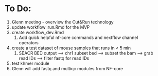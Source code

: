 

# To Do:
1) Glenn meeting - overview the Cut&Run technology
2) update workflow_run.Rmd for the MVP 
3) create workflow_dev.Rmd 
    1)  Add quick helpful nf-core commands and nextflow channel operators
4) create a test dataset of mouse samples that runs in < 5 min
   1) SEACR BED output --> chr1 subset bed --> subset the bam --> grab read IDs --> filter fastq for read IDs
5) test khmer module
6) Glenn will add fastq and multiqc modules from NF-core
